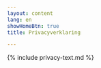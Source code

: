 ```yaml
---
layout: content
lang: en
showHomeBtn: true
title: Privacyverklaring

---
```


{% include privacy-text.md %}